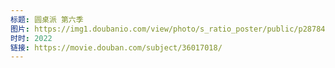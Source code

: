 ```yaml
---
标题: 圆桌派 第六季
图片: https://img1.doubanio.com/view/photo/s_ratio_poster/public/p2878414089.jpg
时时: 2022
链接: https://movie.douban.com/subject/36017018/
---
```

